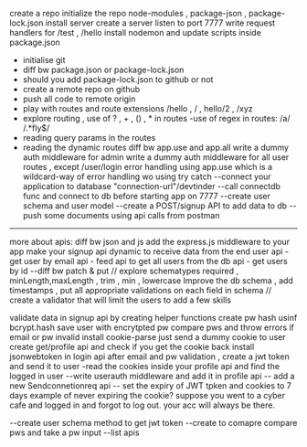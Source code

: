 create a repo
initialize the repo
node-modules , package-json , package-lock.json 
install server
create a server
listen to port 7777
write request handlers for /test , /hello
install nodemon and update scripts inside package.json

- initialise git
- diff bw package.json or package-lock.json
- should you add package-lock.json to github or not
- create a remote repo on github
- push all code to remote origin
- play with routes and route extensions /hello , / , hello/2 , /xyz
- explore routing , use of ? , + , () , * in routes
-use of regex in routes: /a/ /.*fly$/
- reading query params in the routes
- reading the dynamic routes
diff bw app.use and app.all
write a dummy auth middleware for admin
write a dummy auth middleware for all user routes , except /user/login
error handling using app.use which is a wildcard-way of error handling wo using try catch
--connect your application to database "connection-url"/devtinder
--call connectdb func and connect to db before starting app on 7777
--create user schema and user model
--create a POST/signup API to add data to db
--push some documents using api calls from postman
---------

more about apis:
diff bw json and js
add the express.js middleware to your app
make your signup api dynamic to receive data from the end user
api - get user by email
api - feed api to get all users from the db
api - get users by id
--diff bw patch & put
// explore schematypes 
required , minLength,maxLength , trim , min , lowercase
Improve the db schema , add timestamps , put all appropriate validations on each field in schema
// create a validator that will limit the users to add a few skills


validate data in signup api by creating helper functions
create pw hash usinf bcrypt.hash save user with encrytpted pw 
compare pws and throw errors if email or pw invalid
install cookie-parse
just send a dummy cookie to user
create get/profile api and check if you get the cookie back
install jsonwebtoken
in login api after email and pw validation , create a jwt token and send it to user
-read the cookies inside your profile api and find the logged in user
--write userauth middleware and add it in profile api
-- add a new Sendconnetionreq api
-- set the expiry of JWT tpken and cookies to 7 days
example of never expiring the cookie?
suppose you went to a cyber cafe and logged in and forgot to log out. your acc will always be there. 

--create user schema method to get jwt token
--create to comapre compare pws and take a pw input
--list apis 
